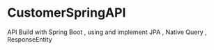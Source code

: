 # CustomerSpringAPI
API Build with Spring Boot , using and implement JPA , Native Query , ResponseEntity 
